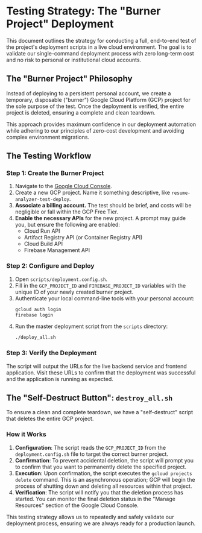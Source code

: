 # Testing Strategy: The "Burner Project" Deployment

This document outlines the strategy for conducting a full, end-to-end test of the project's deployment scripts in a live cloud environment. The goal is to validate our single-command deployment process with zero long-term cost and no risk to personal or institutional cloud accounts.

## The "Burner Project" Philosophy

Instead of deploying to a persistent personal account, we create a temporary, disposable ("burner") Google Cloud Platform (GCP) project for the sole purpose of the test. Once the deployment is verified, the entire project is deleted, ensuring a complete and clean teardown.

This approach provides maximum confidence in our deployment automation while adhering to our principles of zero-cost development and avoiding complex environment migrations.

## The Testing Workflow

### Step 1: Create the Burner Project

1.  Navigate to the [Google Cloud Console](https://console.cloud.google.com/).
2.  Create a new GCP project. Name it something descriptive, like `resume-analyzer-test-deploy`.
3.  **Associate a billing account.** The test should be brief, and costs will be negligible or fall within the GCP Free Tier.
4.  **Enable the necessary APIs** for the new project. A prompt may guide you, but ensure the following are enabled:
    *   Cloud Run API
    *   Artifact Registry API (or Container Registry API)
    *   Cloud Build API
    *   Firebase Management API

### Step 2: Configure and Deploy

1.  Open `scripts/deployment.config.sh`.
2.  Fill in the `GCP_PROJECT_ID` and `FIREBASE_PROJECT_ID` variables with the unique ID of your newly created burner project.
3.  Authenticate your local command-line tools with your personal account:
    ```bash
    gcloud auth login
    firebase login
    ```
4.  Run the master deployment script from the `scripts` directory:
    ```bash
    ./deploy_all.sh
    ```

### Step 3: Verify the Deployment

The script will output the URLs for the live backend service and frontend application. Visit these URLs to confirm that the deployment was successful and the application is running as expected.

## The "Self-Destruct Button": `destroy_all.sh`

To ensure a clean and complete teardown, we have a "self-destruct" script that deletes the entire GCP project.

### How it Works

1.  **Configuration**: The script reads the `GCP_PROJECT_ID` from the `deployment.config.sh` file to target the correct burner project.
2.  **Confirmation**: To prevent accidental deletion, the script will prompt you to confirm that you want to permanently delete the specified project.
3.  **Execution**: Upon confirmation, the script executes the `gcloud projects delete` command. This is an asynchronous operation; GCP will begin the process of shutting down and deleting all resources within that project.
4.  **Verification**: The script will notify you that the deletion process has started. You can monitor the final deletion status in the "Manage Resources" section of the Google Cloud Console.

This testing strategy allows us to repeatedly and safely validate our deployment process, ensuring we are always ready for a production launch.
